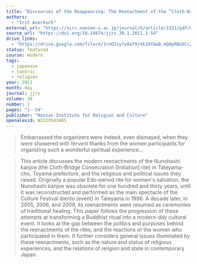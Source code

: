 ```yaml
---
title: "Discourses of the Reappearing: The Reenactment of the “Cloth-Bridge Consecration Rite” at Mt. Tateyama"
authors:
  - "Irit Averbuch"
external_url: "https://nirc.nanzan-u.ac.jp/journal/6/article/1321/pdf/download"
source_url: "https://doi.org/10.18874/jjrs.38.1.2011.1-54"
drive_links:
  - "https://drive.google.com/file/d/1rnOJiy7y8aY9jVk1OfUwB_mQApRBo6Cc/view?usp=drivesdk"
status: featured
course: modern
tags:
  - japanese
  - tantric
  - religion
year: 2011
month: may
journal: jjrs
volume: 38
number: 1
pages: "1--54"
publisher: "Nanzan Institute for Religion and Culture"
openalexid: W2329543485
---
```


> Embarrassed the organizers were indeed, even dismayed, when they were showered with fervent thanks from the women participants for organizing such a wonderful spiritual experience...

> This article discusses the modern reenactments of the Nunohashi kanjoe (the Cloth-Bridge Consecration [Initiation] rite) in Tateyama-cho, Toyama prefecture, and the religious and political issues they raised.
> Originally a popular Edo-period rite for women's salvation, the Nunohashi kanjoe was obsolete for one hundred and thirty years, until it was reconstructed and performed as the main spectacle of the Culture Festival ibento (event) in Tateyama in 1996.
> A decade later, in 2005, 2006, and 2009, its reenactments were resumed as ceremonies of traditional healing.
> This paper follows the progression of these attempts at transforming a Buddhist ritual into a modern-day cultural event.
> It looks at the gap between the politics and purposes behind the reenactments of the rites, and the reactions of the women who participated in them.
> It further considers general issues illuminated by these reenactments, such as the nature and status of religious experiences, and the relations of religion and state in contemporary Japan.

